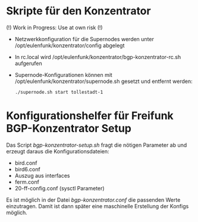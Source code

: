 # Skripte für den Konzentrator

(!) Work in Progress: Use at own risk (!)

* Netzwerkkonfiguration für die Supernodes werden unter /opt/eulenfunk/konzentrator/config abgelegt
* In rc.local wird /opt/eulenfunk/konzentrator/bgp-konzentrator-rc.sh aufgerufen
* Supernode-Konfigurationen können mit /opt/eulenfunk/konzentrator/supernode.sh gesetzt und entfernt werden:
      
      ./supernode.sh start tollestadt-1

# Konfigurationshelfer für Freifunk BGP-Konzentrator Setup

Das Script *bgp-konzentrator-setup.sh* fragt die nötigen Parameter ab und
erzeugt daraus die Konfigurationsdateien:
  * bird.conf
  * bird6.conf
  * Auszug aus interfaces
  * ferm.conf
  * 20-ff-config.conf (sysctl Parameter)

Es ist möglich in der Datei *bgp-konzentrator.conf* die passenden
Werte einzutragen. Damit ist dann später eine maschinelle
Erstellung der Konfigs möglich.

